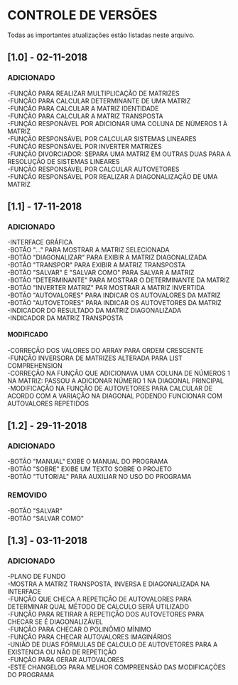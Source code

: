 # CONTROLE DE VERSÕES 
Todas as importantes atualizações estão listadas neste arquivo.
## [1.0] - 02-11-2018
### ADICIONADO
-FUNÇÃO PARA REALIZAR MULTIPLICAÇÃO DE MATRIZES <br/>
-FUNÇÃO PARA CALCULAR DETERMINANTE DE UMA MATRIZ <br/>
-FUNÇÃO PARA CALCULAR A MATRIZ IDENTIDADE  <br/>
-FUNÇÃO PARA CALCULAR A MATRIZ TRANSPOSTA <br/>
-FUNÇÃO RESPONÁVEL POR ADICIONAR UMA COLUNA DE NÚMEROS 1 À MATRIZ <br/>
-FUNÇÃO RESPONSÁVEL POR CALCULAR SISTEMAS LINEARES <br/>
-FUNÇÃO RESPONSÁVEL POR INVERTER MATRIZES <br/>
-FUNÇÃO DIVORCIADOR: SEPARA UMA MATRIZ EM OUTRAS DUAS PARA A RESOLUÇÃO DE SISTEMAS LINEARES <br/>
-FUNÇÃO RESPONSÁVEL POR CALCULAR AUTOVETORES <br/>
-FUNÇÃO RESPONSÁVEL POR REALIZAR A DIAGONALIZAÇÃO DE UMA MATRIZ <br/>

## [1.1] - 17-11-2018
### ADICIONADO
-INTERFACE GRÁFICA <br/>
-BOTÃO "..." PARA MOSTRAR A MATRIZ SELECIONADA <br/>
-BOTÃO "DIAGONALIZAR" PARA EXIBIR A MATRIZ DIAGONALIZADA <br/>
-BOTÃO "TRANSPOR" PARA EXIBIR A MATRIZ TRANSPOSTA <br/>
-BOTÃO "SALVAR" E "SALVAR COMO" PARA SALVAR A MATRIZ <br/>
-BOTÃO "DETERMINANTE" PARA MOSTRAR O DETERMINANTE DA MATRIZ <br/>
-BOTÃO "INVERTER MATRIZ" PAR MOSTRAR A MATRIZ INVERTIDA <br/>
-BOTÃO "AUTOVALORES" PARA INDICAR OS AUTOVALORES DA MATRIZ <br/>
-BOTÃO "AUTOVETORES" PARA INDICAR OS AUTOVETORES DA MATRIZ <br/>
-INDICADOR DO RESULTADO DA MATRIZ DIAGONALIZADA <br/>
-INDICADOR DA MATRIZ TRANSPOSTA <br/>
#### MODIFICADO
-CORREÇÃO DOS VALORES DO ARRAY PARA ORDEM CRESCENTE <br/>
-FUNÇÃO INVERSORA DE MATRIZES ALTERADA PARA LIST COMPREHENSION <br/> 
-CORREÇÃO NA FUNÇÃO QUE ADICIONAVA UMA COLUNA DE NÚMEROS 1 NA MATRIZ: PASSOU A ADICIONAR NÚMERO 1 NA DIAGONAL PRINCIPAL <br/>
-MODIFICAÇÃO NA FUNÇÃO DE AUTOVETORES PARA CALCULAR DE ACORDO COM A VARIAÇÃO NA DIAGONAL PODENDO FUNCIONAR COM AUTOVALORES REPETIDOS <br/>

## [1.2] - 29-11-2018
### ADICIONADO
-BOTÃO "MANUAL" EXIBE O MANUAL DO PROGRAMA <br/>
-BOTÃO "SOBRE" EXIBE UM TEXTO SOBRE O PROJETO <br/>
-BOTÃO "TUTORIAL" PARA AUXILIAR NO USO DO PROGRAMA <br/>
### REMOVIDO
-BOTÃO "SALVAR" <br/>
-BOTÃO "SALVAR COMO" <br/>

## [1.3] - 03-11-2018
### ADICIONADO
-PLANO DE FUNDO <br/> 
-MOSTRA A MATRIZ TRANSPOSTA, INVERSA E DIAGONALIZADA NA INTERFACE <br/>
-FUNÇÃO QUE CHECA A REPETIÇÃO DE AUTOVALORES PARA DETERMINAR QUAL MÉTODO DE CALCULO SERÁ UTILIZADO  <br/>
-FUNÇÃO PARA RETIRAR A REPETIÇÃO DOS AUTOVETORES PARA CHECAR SE É DIAGONALIZÁVEL <br/>
-FUNÇÃO PARA CHECAR O POLINÔMIO MÍNIMO <br/>
-FUNÇÃO PARA CHECAR AUTOVALORES IMAGINÁRIOS <br/>
-UNIÃO DE DUAS FÓRMULAS DE CALCULO DE AUTOVETORES PARA A EXISTENCIA OU NÃO DE REPETIÇÃO <br/>
-FUNÇÃO PARA GERAR AUTOVALORES <br/>
-ESTE CHANGELOG PARA MELHOR COMPREENSÃO DAS MODIFICAÇÕES DO PROGRAMA


